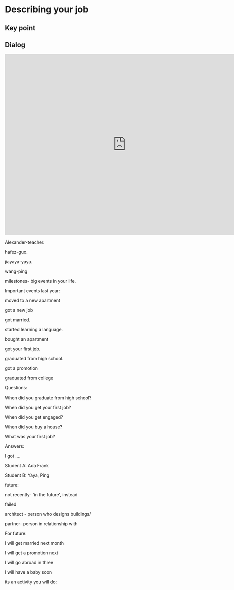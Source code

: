 # Describing your job

## Key point







## Dialog

<iframe name="easyXDM_default2094_provider" id="easyXDM_default2094_provider" src="https://cns.ef-cdn.com/Juno/EvcContent/11/60/Talking_about_life_events/index.html?api_v=0.0.13&amp;accessKey=96ff773a-49cc-409f-aae8-2144616f83eb&amp;attendanceToken=f62c06dd-52ba-4944-8425-6478541d0202&amp;xdm_e=https%3A%2F%2Fevc.ef.com.cn&amp;xdm_c=default2094&amp;xdm_p=1" frameborder="0" style="box-sizing: border-box; width: 770.656px; height: 578px;"></iframe>

Alexander-teacher. 



hafez-guo.

jiayaya-yaya.

wang-ping



milestones- big events in your life. 



Important events last year: 

moved to a new apartment

got a new job

got married. 

started learning a language. 

bought an apartment







got your first job. 



graduated from high school. 



got a promotion



graduated from college





Questions:

When did you graduate from high school?

When did you get your first job?

When did you get engaged?

When did you buy a house?

What was your first job?



Answers:

I got ....





Student A: Ada Frank

Student B: Yaya, Ping



future:

not recently- 'in the future', instead



failed



architect - person who designs buildings/ 





partner- person in relationship with





For future: 

I will get married next month

I will get a promotion next

I will go abroad in three 

I will have a baby soon





its an activity you will do: 





